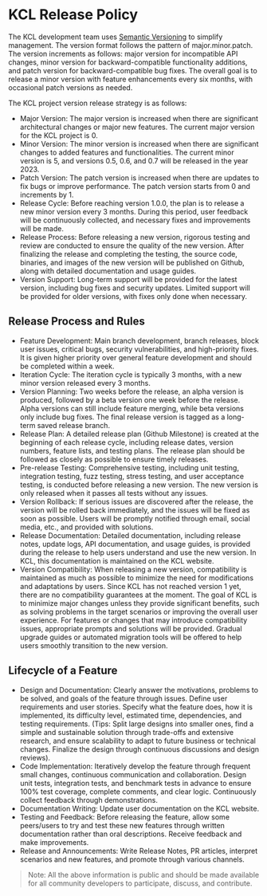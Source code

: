 # KCL Release Policy

The KCL development team uses [Semantic Versioning](https://semver.org/) to simplify management. The version format follows the pattern of major.minor.patch. The version increments as follows: major version for incompatible API changes, minor version for backward-compatible functionality additions, and patch version for backward-compatible bug fixes. The overall goal is to release a minor version with feature enhancements every six months, with occasional patch versions as needed.

The KCL project version release strategy is as follows:

- Major Version: The major version is increased when there are significant architectural changes or major new features. The current major version for the KCL project is 0.
- Minor Version: The minor version is increased when there are significant changes to added features and functionalities. The current minor version is 5, and versions 0.5, 0.6, and 0.7 will be released in the year 2023.
- Patch Version: The patch version is increased when there are updates to fix bugs or improve performance. The patch version starts from 0 and increments by 1.
- Release Cycle: Before reaching version 1.0.0, the plan is to release a new minor version every 3 months. During this period, user feedback will be continuously collected, and necessary fixes and improvements will be made.
- Release Process: Before releasing a new version, rigorous testing and review are conducted to ensure the quality of the new version. After finalizing the release and completing the testing, the source code, binaries, and images of the new version will be published on Github, along with detailed documentation and usage guides.
- Version Support: Long-term support will be provided for the latest version, including bug fixes and security updates. Limited support will be provided for older versions, with fixes only done when necessary.

## Release Process and Rules

- Feature Development: Main branch development, branch releases, block user issues, critical bugs, security vulnerabilities, and high-priority fixes. It is given higher priority over general feature development and should be completed within a week.
- Iteration Cycle: The iteration cycle is typically 3 months, with a new minor version released every 3 months.
- Version Planning: Two weeks before the release, an alpha version is produced, followed by a beta version one week before the release. Alpha versions can still include feature merging, while beta versions only include bug fixes. The final release version is tagged as a long-term saved release branch.
- Release Plan: A detailed release plan (Github Milestone) is created at the beginning of each release cycle, including release dates, version numbers, feature lists, and testing plans. The release plan should be followed as closely as possible to ensure timely releases.
- Pre-release Testing: Comprehensive testing, including unit testing, integration testing, fuzz testing, stress testing, and user acceptance testing, is conducted before releasing a new version. The new version is only released when it passes all tests without any issues.
- Version Rollback: If serious issues are discovered after the release, the version will be rolled back immediately, and the issues will be fixed as soon as possible. Users will be promptly notified through email, social media, etc., and provided with solutions.
- Release Documentation: Detailed documentation, including release notes, update logs, API documentation, and usage guides, is provided during the release to help users understand and use the new version. In KCL, this documentation is maintained on the KCL website.
- Version Compatibility: When releasing a new version, compatibility is maintained as much as possible to minimize the need for modifications and adaptations by users. Since KCL has not reached version 1 yet, there are no compatibility guarantees at the moment. The goal of KCL is to minimize major changes unless they provide significant benefits, such as solving problems in the target scenarios or improving the overall user experience. For features or changes that may introduce compatibility issues, appropriate prompts and solutions will be provided. Gradual upgrade guides or automated migration tools will be offered to help users smoothly transition to the new version.

## Lifecycle of a Feature

- Design and Documentation: Clearly answer the motivations, problems to be solved, and goals of the feature through issues. Define user requirements and user stories. Specify what the feature does, how it is implemented, its difficulty level, estimated time, dependencies, and testing requirements. (Tips: Split large designs into smaller ones, find a simple and sustainable solution through trade-offs and extensive research, and ensure scalability to adapt to future business or technical changes. Finalize the design through continuous discussions and design reviews).
- Code Implementation: Iteratively develop the feature through frequent small changes, continuous communication and collaboration. Design unit tests, integration tests, and benchmark tests in advance to ensure 100% test coverage, complete comments, and clear logic. Continuously collect feedback through demonstrations.
- Documentation Writing: Update user documentation on the KCL website.
- Testing and Feedback: Before releasing the feature, allow some peers/users to try and test these new features through written documentation rather than oral descriptions. Receive feedback and make improvements.
- Release and Announcements: Write Release Notes, PR articles, interpret scenarios and new features, and promote through various channels.

> Note: All the above information is public and should be made available for all community developers to participate, discuss, and contribute.
